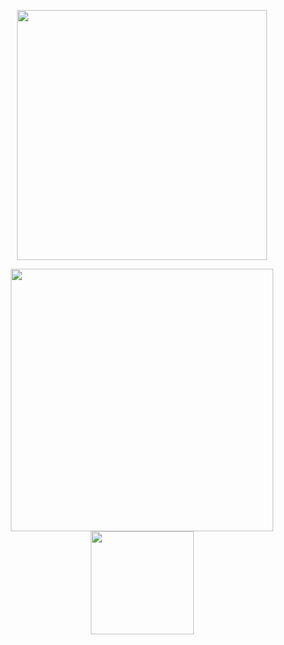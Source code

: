 <p align="center" >
  <img height="400" src="https://cue-profile.vercel.app/profile?id=4130012&name=NaN&bloom=2&x=300">
</p>
<p align="center" >
  <img width="420" alt='' src="https://github-readme-stats.vercel.app/api?username=cpk0521&show_icons=true&theme=radical&locale=zh-tw&hide_border=true&bg_color=00000000">
  <img height="165" alt='' src="https://github-readme-stats.vercel.app/api/top-langs/?username=cpk0521&theme=radical&locale=zh-tw&layout=compact&langs_count=10&hide_border=true&bg_color=00000000">
</p>


